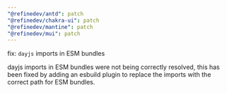 ```yaml
---
"@refinedev/antd": patch
"@refinedev/chakra-ui": patch
"@refinedev/mantine": patch
"@refinedev/mui": patch
---
```


fix: `dayjs` imports in ESM bundles

dayjs imports in ESM bundles were not being correctly resolved, this has been fixed by adding an esbuild plugin to replace the imports with the correct path for ESM bundles.
